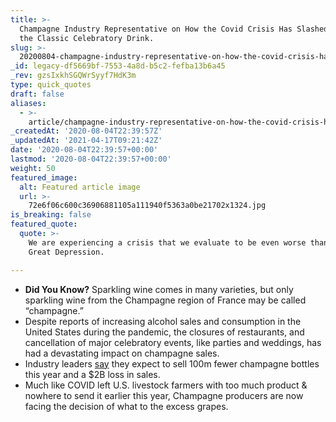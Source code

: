 ```yaml
---
title: >-
  Champagne Industry Representative on How the Covid Crisis Has Slashed Sales of
  the Classic Celebratory Drink.
slug: >-
  20200804-champagne-industry-representative-on-how-the-covid-crisis-has-slashed-sales-of-the-classic-celebratory-drink
_id: legacy-df5669bf-7553-4a8d-b5c2-fefba13b6a45
_rev: gzsIxkhSGQWrSyyf7HdK3m
type: quick_quotes
draft: false
aliases:
  - >-
    article/champagne-industry-representative-on-how-the-covid-crisis-has-slashed-sales-of-the-classic-celebratory-drink/
_createdAt: '2020-08-04T22:39:57Z'
_updatedAt: '2021-04-17T09:21:42Z'
date: '2020-08-04T22:39:57+00:00'
lastmod: '2020-08-04T22:39:57+00:00'
weight: 50
featured_image:
  alt: Featured article image
  url: >-
    72e6f06c600c36906881105a111940f5363a0be21702x1324.jpg
is_breaking: false
featured_quote:
  quote: >-
    We are experiencing a crisis that we evaluate to be even worse than the
    Great Depression.

---
```

* **Did You Know?** Sparkling wine comes in many varieties, but only sparkling wine from the Champagne region of France may be called “champagne.”
* Despite reports of increasing alcohol sales and consumption in the United States during the pandemic, the closures of restaurants, and cancellation of major celebratory events, like parties and weddings, has had a devastating impact on champagne sales.
* Industry leaders [say](https://apnews.com/3a34b8e8c7781334a0bf517645c7ce5e) they expect to sell 100m fewer champagne bottles this year and a $2B loss in sales.
* Much like COVID left U.S. livestock farmers with too much product & nowhere to send it earlier this year, Champagne producers are now facing the decision of what to the excess grapes.